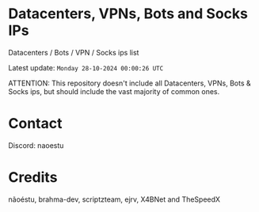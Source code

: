 # Datacenters, VPNs, Bots and Socks IPs
 
Datacenters / Bots / VPN / Socks ips list

Latest update: `Monday 28-10-2024 00:00:26 UTC` 

ATTENTION: This repository doesn't include all Datacenters, VPNs, Bots & Socks ips, 
but should include the vast majority of common ones.

# Contact
Discord: naoestu

# Credits
nãoéstu, brahma-dev, scriptzteam, ejrv, X4BNet and TheSpeedX

